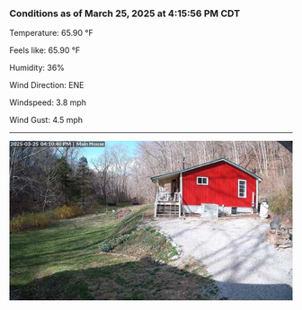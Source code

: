 ### Conditions as of March 25, 2025 at 4:15:56 PM CDT 

Temperature: 65.90 &deg;F

Feels like: 65.90 &deg;F

Humidity: 36%

Wind Direction: ENE

Windspeed: 3.8 mph

Wind Gust: 4.5 mph

---

<img src="./images/latest.jpeg"/>

